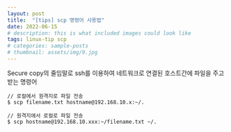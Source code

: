 ```yaml
---
layout: post
title:  "[tips] scp 명령어 사용법"
date: 2022-06-15
# description: this is what included images could look like
tags: linux-tip scp
# categories: sample-posts
# thumbnail: assets/img/9.jpg
---
```


Secure copy의 줄임말로 ssh를 이용하여 네트워크로 연결된 호스트간에 파일을 주고받는 명령어

```console
// 로컬에서 원격지로 파일 전송
$ scp filename.txt hostname@192.168.10.x:~/.

// 원격지에서 로컬로 파일 전송
$ scp hostname@192.168.10.xxx:~/filename.txt ~/.
```